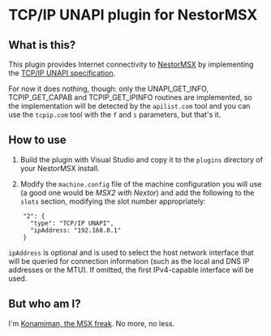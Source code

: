 # TCP/IP UNAPI plugin for NestorMSX #


## What is this? ##

This plugin provides Internet connectivity to [NestorMSX](http://github.com/konamiman/NestorMSX) by implementing the [TCP/IP UNAPI specification](http://www.konamiman.com/msx/msx-e.html#unapi).

For now it does nothing, though: only the UNAPI_GET_INFO, TCPIP_GET_CAPAB and TCPIP_GET_IPINFO routines are implemented, so the implementation will be detected by the `apilist.com` tool and you can use the `tcpip.com` tool with the `f` and `s` parameters, but that's it.


## How to use ##

1. Build the plugin with Visual Studio and copy it to the `plugins` directory of your NestorMSX install.

2. Modify the `machine.config` file of the machine configuration you will use (a good one would be _MSX2 with Nextor_) and add the following to the `slots` section, modifying the slot number appropriately:

```
    "2": {
      "type": "TCP/IP UNAPI",
      "ipAddress: "192.168.0.1"
    }
```

`ipAddress` is optional and is used to select the host network interface that will be queried for connection information (such as the local and DNS IP addresses or the MTU). If omitted, the first IPv4-capable interface will be used.

## But who am I? ##

I'm [Konamiman, the MSX freak](http://www.konamiman.com). No more, no less.